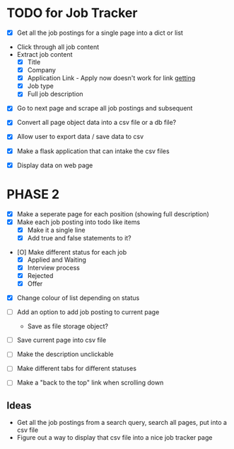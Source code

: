 # TODO for Job Tracker

- [X] Get all the job postings for a single page into a dict or list

- Click through all job content
- Extract job content
    - [X] Title
    - [X] Company
    - [X] Application Link - Apply now doesn't work for link [getting](getting)
    - [X] Job type
    - [X] Full job description

- [X] Go to next page and scrape all job postings and subsequent


- [X] Convert all page object data into a csv file or a db file?
- [X] Allow user to export data / save data to csv


- [X] Make a flask application that can intake the csv files
- [X] Display data on web page


# PHASE 2

- [X] Make a seperate page for each position (showing full description)
- [X] Make each job posting into todo like items
    - [X] Make it a single line
    - [X] Add true and false statements to it?
- [O] Make different status for each job
    - [X] Applied and Waiting
    - [X] Interview process
    - [X] Rejected
    - [X] Offer

- [X] Change colour of list depending on status
    
- [ ] Add an option to add job posting to current page
    - Save as file storage object?
- [ ] Save current page into csv file
- [ ] Make the description unclickable
- [ ] Make different tabs for different statuses
- [ ] Make a "back to the top" link when scrolling down



## Ideas

- Get all the job postings from a search query, search all pages, put into a csv file
- Figure out a way to display that csv file into a nice job tracker page

